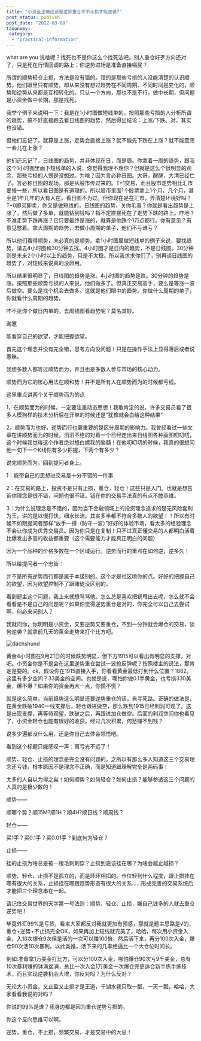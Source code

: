 ```yaml
---
title: "小资金正确应该是逆势重仓不不止损才能逆袭?"
post_status: publish
post_date: "2022-03-08"
taxonomy:
 category: 
  - "practical-information"
---
```


what are you 说啥呢？找死也不是你这么个找死法吧。别人重仓好歹方向还对了，只是死在行情回调的路上；你逆势进场是准备直接嗝屁？

所谓的顺势轻仓止损，方法是没有错的。错的是那些亏损的人没能清楚的认识顺势。他们眼里只有顺势，却从来没有想过趋势在不同周期、不同时间是变化的，顺势和逆势从来都是互相转化的。只认一个方向，那也不是不行，做中长期，但问题是小资金做中长期，那是找死。

我举个例子来说明一下：我是在1小时图做短线单的。按照那些亏损的人分析所谓的趋势，搞不好直接跑去看日线图的趋势，然后得出结论：上涨/下跌。对，其实也没错。

但他们忘记了，就算是上涨，走势会直接上涨？就不能先下跌在上涨？就不能震荡一会儿在上涨？

他们还忘记了，日线图的趋势，并非体现在日，而是周。你拿着一周的趋势，跟我这个1小时图里面下短线单的人说，你觉得我理不理你？但就是这么个很明显的观念，那些亏损的人愣是没想过。为啥？因为言必称日图。大哥，醒醒，大清已经亡了。言必称日图的现场，那是从股市传过来的。T+1交易，而且股市走势相比汇市要慢一些，所以看日图是有道理的。所以股市里面1个股票拿上1个月，几个月，甚至是1年几年的大有人在。看日图不为过。但你现在是在汇市，弄清楚环境好吗？T+0即买即卖，你又是做短线的，日线图的趋势，关你毛事？你就是看出趋势是上涨了，然后做了多单，就能钻到钱吗？指不定直接死在了走势下跌的路上。咋地？不准走势下跌再涨？它只要最终是涨的，就算是他跌个1万点都行。你有意见？有意见憋着。拿大周期的趋势，去做小周期的单子，他们不亏谁亏？

所以他们看得顺势，未必真的是顺势。拿1小时图里做短线单的例子来说，要找趋势，请去4小时图和30分钟去找。4小时图才是日内的趋势，不是日线图。30分钟则是未来2个小时以上的趋势，只是不太稳。所以我求求你们了，别再谈日线图的趋势了，对短线来说真的没卵用。

所以结果很明显了，日线图的趋势是涨。4小时图的趋势是跌。30分钟的趋势是涨。按照那些顺势亏损的人来说，他们做多了。但真正交易高手，要么是等涨一波后做空。要么是找个机会去做多。这就是他们眼中的趋势。你做什么周期的单子，你就看什么周期的趋势。

咋不见你个做日内单的，去周线图看趋势呢？莫名其妙。

谢邀

能看穿自己的欲望，才能把握欲望。

首先这个理念并没有完全错，思考方向没问题！只是在操作手法上显得落后或者说愚昧。

我想多数人都听过顺势而为，并且也是多数人参与市场的核心动力。

顺势而为它的核心用法在顺和势！并不是所有人在顺势而为的时候都亏钱。

这里重点讲两个关于顺势而为的点

1，在顺势而为的时候，一定要注重动态思想！我敢肯定的说，许多交易员看了很多人模狗样的技术分析后在开单的时候还是“犹豫就会白给这种结果”

2，顺势而为也好，逆势而行也罢重要的是区分周期的影响力。我曾经看过一些文章在讲顺势而为的时候，滔滔不绝的对着一个已经走出来日线图各种画图叨叨叨，这个时候我觉得这个作者绝对想白嫖我的脑髓！在他叨叨叨的时候，我真的很想问他一句下一个K线你有多少把握，下两个有多少？

说完顺势而为，回到提问者身上。

1：能带自己的思想进交易是十分不错的一件事

2：在交易的路上，投资不是只有止损，重仓，轻仓！这些只是入门。也就是想告诉你理念是很不错，问题也很不错。错在你的交易手法真的有点不敢恭维。

3：为什么说理念是不错的，因为当下金融领域上的投资理念追求的是无风险套利为王。讲的是以慢打快，细水长流。其实多半都不符合多数人的欲望！！所以有时候不如跟提问者那样“放手一搏（防守一波）”好好的体验市场，看太多的经验理念不会让你成为优秀交易员。因为你只是在复制！只不过真正懂交易的人都明白活着比爆发出多高的收益都重要（这个需要能力才能真正明白的问题）

因为一个品种的价格多数在一个区域运行。逆势而行的重点在如何逆，逆多久！

所以给提问者一个忠告：

并不是所有逆势而行都是属于本级别的。这个才是社区喷你的点。好好的把握自己的欲望，因为欲望控制不了跟赌徒没区别的。

看到题主这个问题，我上来就想骂骂他。怎么总是喜欢把锅甩出去呢，怎么就不会看看是不是自己的问题呢？如果你觉得逆势重仓是对的，你完全可以自己去尝试啊，何必来问别人？  

我就问你，你明明是小资金，又要逆势又要重仓，不到一分钟就会爆仓的交易，谈何逆袭？就拿前几天的黄金走势来打个比方吧。

![dachshund](https://cdn.fendou.la/funstoutiao/2020/12/170557628.png "微信截图_20200929170524.png")

黄金4小时图在9月21日的时候跌势明显，但下方1915可以看出有明显的支撑，对吧。小资金你是不是会在这里逆势重仓尝试一波抢反弹呢？按照楼主的说法，那肯定是要的。ok，假设你在1915直接入手，你看看黄金最低打到什么位置？1882。这里有多少空间？33美金的空间。也就是说，哪怕你做0.1手黄金，也亏损330美金，爆不爆？如果你的资金再大一点，你慌不慌？

就是这么简单，当前趋势这么明显还要逆势重仓的话，自寻死路。正确的做法是，在黄金跌破1940一线支撑后，轻仓跟进做空，那么跌到1915已经利润可观了。这是出现支撑，再等待观望，跌破之后，再跟进加仓做空。后面的利润空间你也看见了，小资金轻仓也能有很好的收获。经过几次积累，何愁赚不到钱？

说多少遍都没什么用，还是你自己去体会领悟吧。

看到这个标题只能感叹一声：离亏光不远了！

顺势、轻仓、止损的理念是完全没有问题的，之所以有那么多​人知道这三个交易理念还亏钱，根本原因不是理念不正确，而是知道跟理解完全是两码事！

太多的人自以为得之矣！如何顺势？如何轻仓？如何止损？能够参透这三个问题的人真的是极少数的！

顺势——

顺哪个势？顺15M?顺1H？顺4H?顺日线？顺周线？

轻仓——

买1手？买0.1手？买0.01手？到底何为轻仓？

止损——

挂的止损为啥总是被一根毛刺刺穿？止损到底该挂在哪？为啥会越止越损？​

顺势、轻仓、止损不是孤立的，而是环环相扣的。仓位轻到什么程度，跟止损挂在哪有很大的关系，止损挂在哪跟趋势形态有很大的关系......​形成完善的交易系统后才能把三个理念串在一起。

请记住交易世界的天字第一号法则：​顺势、轻仓、止损，嫌自己钱多的人就去重仓逆势吧！

毕竟外汇99%是亏货，看来大家都反对我就更加有预感，那就是题主思路是√的，重仓+逆势+不止损完全OK，如果再加上短线就完美了，哈哈，每次用小资金入金，入10次爆仓9次但是活的一次可以赚100倍，然后活下来，再分100次入金，爆仓90次活10次暴利，以此类推，活下来的几率绝逼比一个大仓位时间长。

例如:准备拿1万美金打比方，可以分100次入金，哪怕爆仓90次亏9千美金，总有10次暴利赚的钵满盆满，总比一次入金1万美金一次爆仓完更适合新手练手练技术，而且实现逆袭机会大增，你反对吗？为什么反对？

无论大小资金，又止盈又止损才是王道，千湖水我只取一瓢，一天一瓢，哈哈，大家看看我说的对吗？

你说的99%是谁？我身边都是因为重仓逆势亏损的。

你这个反向思维可以啊。

逆势，重仓，不止损，频繁交易，才是交易中的大忌！
